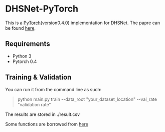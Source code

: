 # DHSNet-PyTorch

This is a [PyTorch](http://pytorch.org)(version0.4.0) implementation for DHSNet.
The papre can be found [here](https://www.cv-foundation.org/openaccess/content_cvpr_2016/papers/Liu_DHSNet_Deep_Hierarchical_CVPR_2016_paper.pdf).

## Requirements
* Python 3
* Pytorch 0.4

## Training & Validation
You can run it from the command line as such:
>python main.py train --data_root "your_dataset_location" --val_rate "validation rate"

The results are stored in ./result.csv

Some functions are borrowed from [here](https://github.com/NVIDIA/flownet2-pytorch)
